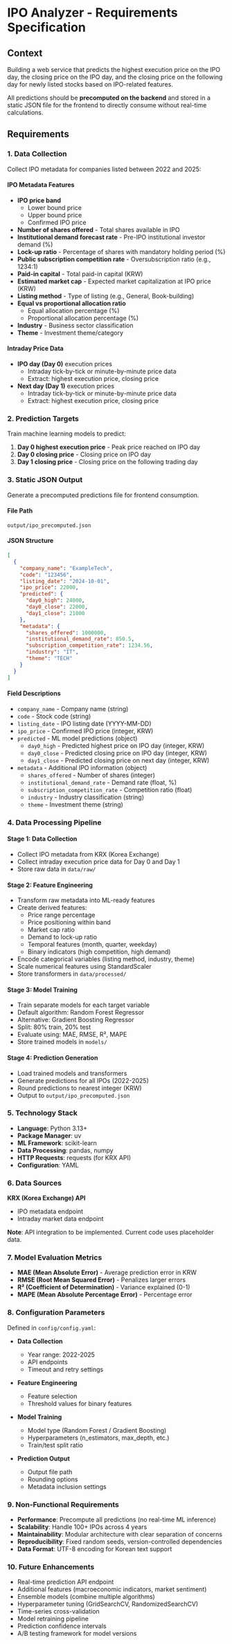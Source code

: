 # IPO Analyzer - Requirements Specification

## Context

Building a web service that predicts the highest execution price on the IPO day, the closing price on the IPO day, and the closing price on the following day for newly listed stocks based on IPO-related features.

All predictions should be **precomputed on the backend** and stored in a static JSON file for the frontend to directly consume without real-time calculations.

## Requirements

### 1. Data Collection

Collect IPO metadata for companies listed between 2022 and 2025:

#### IPO Metadata Features
- **IPO price band**
  - Lower bound price
  - Upper bound price
  - Confirmed IPO price
- **Number of shares offered** - Total shares available in IPO
- **Institutional demand forecast rate** - Pre-IPO institutional investor demand (%)
- **Lock-up ratio** - Percentage of shares with mandatory holding period (%)
- **Public subscription competition rate** - Oversubscription ratio (e.g., 1234:1)
- **Paid-in capital** - Total paid-in capital (KRW)
- **Estimated market cap** - Expected market capitalization at IPO price (KRW)
- **Listing method** - Type of listing (e.g., General, Book-building)
- **Equal vs proportional allocation ratio**
  - Equal allocation percentage (%)
  - Proportional allocation percentage (%)
- **Industry** - Business sector classification
- **Theme** - Investment theme/category

#### Intraday Price Data
- **IPO day (Day 0)** execution prices
  - Intraday tick-by-tick or minute-by-minute price data
  - Extract: highest execution price, closing price
- **Next day (Day 1)** execution prices
  - Intraday tick-by-tick or minute-by-minute price data
  - Extract: highest execution price, closing price

### 2. Prediction Targets

Train machine learning models to predict:

1. **Day 0 highest execution price** - Peak price reached on IPO day
2. **Day 0 closing price** - Closing price on IPO day
3. **Day 1 closing price** - Closing price on the following trading day

### 3. Static JSON Output

Generate a precomputed predictions file for frontend consumption.

#### File Path
`output/ipo_precomputed.json`

#### JSON Structure
```json
[
  {
    "company_name": "ExampleTech",
    "code": "123456",
    "listing_date": "2024-10-01",
    "ipo_price": 22000,
    "predicted": {
      "day0_high": 24000,
      "day0_close": 22000,
      "day1_close": 21000
    },
    "metadata": {
      "shares_offered": 1000000,
      "institutional_demand_rate": 850.5,
      "subscription_competition_rate": 1234.56,
      "industry": "IT",
      "theme": "TECH"
    }
  }
]
```

#### Field Descriptions
- `company_name` - Company name (string)
- `code` - Stock code (string)
- `listing_date` - IPO listing date (YYYY-MM-DD)
- `ipo_price` - Confirmed IPO price (integer, KRW)
- `predicted` - ML model predictions (object)
  - `day0_high` - Predicted highest price on IPO day (integer, KRW)
  - `day0_close` - Predicted closing price on IPO day (integer, KRW)
  - `day1_close` - Predicted closing price on next day (integer, KRW)
- `metadata` - Additional IPO information (object)
  - `shares_offered` - Number of shares (integer)
  - `institutional_demand_rate` - Demand rate (float, %)
  - `subscription_competition_rate` - Competition ratio (float)
  - `industry` - Industry classification (string)
  - `theme` - Investment theme (string)

### 4. Data Processing Pipeline

#### Stage 1: Data Collection
- Collect IPO metadata from KRX (Korea Exchange)
- Collect intraday execution price data for Day 0 and Day 1
- Store raw data in `data/raw/`

#### Stage 2: Feature Engineering
- Transform raw metadata into ML-ready features
- Create derived features:
  - Price range percentage
  - Price positioning within band
  - Market cap ratio
  - Demand to lock-up ratio
  - Temporal features (month, quarter, weekday)
  - Binary indicators (high competition, high demand)
- Encode categorical variables (listing method, industry, theme)
- Scale numerical features using StandardScaler
- Store transformers in `data/processed/`

#### Stage 3: Model Training
- Train separate models for each target variable
- Default algorithm: Random Forest Regressor
- Alternative: Gradient Boosting Regressor
- Split: 80% train, 20% test
- Evaluate using: MAE, RMSE, R², MAPE
- Store trained models in `models/`

#### Stage 4: Prediction Generation
- Load trained models and transformers
- Generate predictions for all IPOs (2022-2025)
- Round predictions to nearest integer (KRW)
- Output to `output/ipo_precomputed.json`

### 5. Technology Stack

- **Language**: Python 3.13+
- **Package Manager**: uv
- **ML Framework**: scikit-learn
- **Data Processing**: pandas, numpy
- **HTTP Requests**: requests (for KRX API)
- **Configuration**: YAML

### 6. Data Sources

**KRX (Korea Exchange) API**
- IPO metadata endpoint
- Intraday market data endpoint

**Note**: API integration to be implemented. Current code uses placeholder data.

### 7. Model Evaluation Metrics

- **MAE (Mean Absolute Error)** - Average prediction error in KRW
- **RMSE (Root Mean Squared Error)** - Penalizes larger errors
- **R² (Coefficient of Determination)** - Variance explained (0-1)
- **MAPE (Mean Absolute Percentage Error)** - Percentage error

### 8. Configuration Parameters

Defined in `config/config.yaml`:

- **Data Collection**
  - Year range: 2022-2025
  - API endpoints
  - Timeout and retry settings

- **Feature Engineering**
  - Feature selection
  - Threshold values for binary features

- **Model Training**
  - Model type (Random Forest / Gradient Boosting)
  - Hyperparameters (n_estimators, max_depth, etc.)
  - Train/test split ratio

- **Prediction Output**
  - Output file path
  - Rounding options
  - Metadata inclusion settings

### 9. Non-Functional Requirements

- **Performance**: Precompute all predictions (no real-time ML inference)
- **Scalability**: Handle 100+ IPOs across 4 years
- **Maintainability**: Modular architecture with clear separation of concerns
- **Reproducibility**: Fixed random seeds, version-controlled dependencies
- **Data Format**: UTF-8 encoding for Korean text support

### 10. Future Enhancements

- Real-time prediction API endpoint
- Additional features (macroeconomic indicators, market sentiment)
- Ensemble models (combine multiple algorithms)
- Hyperparameter tuning (GridSearchCV, RandomizedSearchCV)
- Time-series cross-validation
- Model retraining pipeline
- Prediction confidence intervals
- A/B testing framework for model versions
